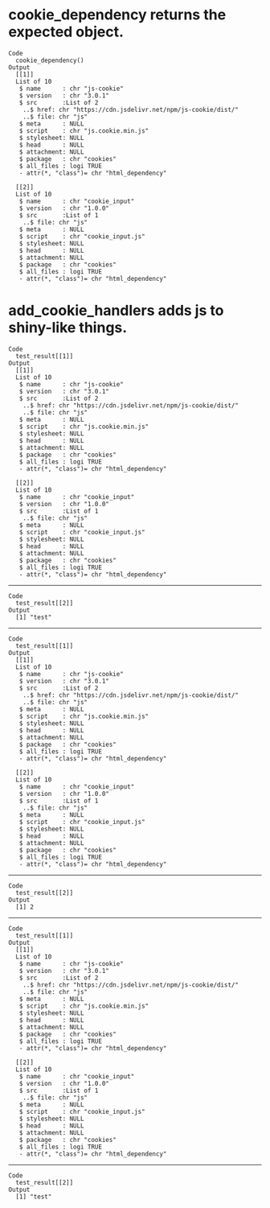 # cookie_dependency returns the expected object.

    Code
      cookie_dependency()
    Output
      [[1]]
      List of 10
       $ name      : chr "js-cookie"
       $ version   : chr "3.0.1"
       $ src       :List of 2
        ..$ href: chr "https://cdn.jsdelivr.net/npm/js-cookie/dist/"
        ..$ file: chr "js"
       $ meta      : NULL
       $ script    : chr "js.cookie.min.js"
       $ stylesheet: NULL
       $ head      : NULL
       $ attachment: NULL
       $ package   : chr "cookies"
       $ all_files : logi TRUE
       - attr(*, "class")= chr "html_dependency"
      
      [[2]]
      List of 10
       $ name      : chr "cookie_input"
       $ version   : chr "1.0.0"
       $ src       :List of 1
        ..$ file: chr "js"
       $ meta      : NULL
       $ script    : chr "cookie_input.js"
       $ stylesheet: NULL
       $ head      : NULL
       $ attachment: NULL
       $ package   : chr "cookies"
       $ all_files : logi TRUE
       - attr(*, "class")= chr "html_dependency"
      

# add_cookie_handlers adds js to shiny-like things.

    Code
      test_result[[1]]
    Output
      [[1]]
      List of 10
       $ name      : chr "js-cookie"
       $ version   : chr "3.0.1"
       $ src       :List of 2
        ..$ href: chr "https://cdn.jsdelivr.net/npm/js-cookie/dist/"
        ..$ file: chr "js"
       $ meta      : NULL
       $ script    : chr "js.cookie.min.js"
       $ stylesheet: NULL
       $ head      : NULL
       $ attachment: NULL
       $ package   : chr "cookies"
       $ all_files : logi TRUE
       - attr(*, "class")= chr "html_dependency"
      
      [[2]]
      List of 10
       $ name      : chr "cookie_input"
       $ version   : chr "1.0.0"
       $ src       :List of 1
        ..$ file: chr "js"
       $ meta      : NULL
       $ script    : chr "cookie_input.js"
       $ stylesheet: NULL
       $ head      : NULL
       $ attachment: NULL
       $ package   : chr "cookies"
       $ all_files : logi TRUE
       - attr(*, "class")= chr "html_dependency"
      

---

    Code
      test_result[[2]]
    Output
      [1] "test"

---

    Code
      test_result[[1]]
    Output
      [[1]]
      List of 10
       $ name      : chr "js-cookie"
       $ version   : chr "3.0.1"
       $ src       :List of 2
        ..$ href: chr "https://cdn.jsdelivr.net/npm/js-cookie/dist/"
        ..$ file: chr "js"
       $ meta      : NULL
       $ script    : chr "js.cookie.min.js"
       $ stylesheet: NULL
       $ head      : NULL
       $ attachment: NULL
       $ package   : chr "cookies"
       $ all_files : logi TRUE
       - attr(*, "class")= chr "html_dependency"
      
      [[2]]
      List of 10
       $ name      : chr "cookie_input"
       $ version   : chr "1.0.0"
       $ src       :List of 1
        ..$ file: chr "js"
       $ meta      : NULL
       $ script    : chr "cookie_input.js"
       $ stylesheet: NULL
       $ head      : NULL
       $ attachment: NULL
       $ package   : chr "cookies"
       $ all_files : logi TRUE
       - attr(*, "class")= chr "html_dependency"
      

---

    Code
      test_result[[2]]
    Output
      [1] 2

---

    Code
      test_result[[1]]
    Output
      [[1]]
      List of 10
       $ name      : chr "js-cookie"
       $ version   : chr "3.0.1"
       $ src       :List of 2
        ..$ href: chr "https://cdn.jsdelivr.net/npm/js-cookie/dist/"
        ..$ file: chr "js"
       $ meta      : NULL
       $ script    : chr "js.cookie.min.js"
       $ stylesheet: NULL
       $ head      : NULL
       $ attachment: NULL
       $ package   : chr "cookies"
       $ all_files : logi TRUE
       - attr(*, "class")= chr "html_dependency"
      
      [[2]]
      List of 10
       $ name      : chr "cookie_input"
       $ version   : chr "1.0.0"
       $ src       :List of 1
        ..$ file: chr "js"
       $ meta      : NULL
       $ script    : chr "cookie_input.js"
       $ stylesheet: NULL
       $ head      : NULL
       $ attachment: NULL
       $ package   : chr "cookies"
       $ all_files : logi TRUE
       - attr(*, "class")= chr "html_dependency"
      

---

    Code
      test_result[[2]]
    Output
      [1] "test"

